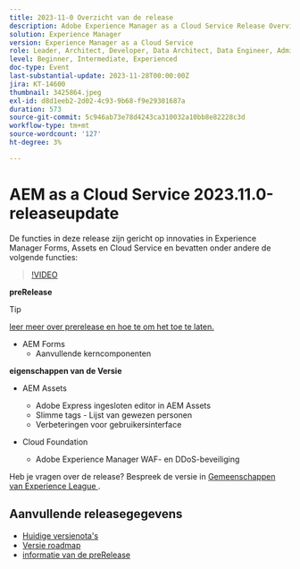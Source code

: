 ```yaml
---
title: 2023-11-0 Overzicht van de release
description: Adobe Experience Manager as a Cloud Service Release Overview Video 2023.11.0, de functies in deze release zijn gericht op Experience Manager Forms, Assets en Cloud Service
solution: Experience Manager
version: Experience Manager as a Cloud Service
role: Leader, Architect, Developer, Data Architect, Data Engineer, Admin, User
level: Beginner, Intermediate, Experienced
doc-type: Event
last-substantial-update: 2023-11-28T00:00:00Z
jira: KT-14600
thumbnail: 3425864.jpeg
exl-id: d8d1eeb2-2d02-4c93-9b68-f9e29301687a
duration: 573
source-git-commit: 5c946ab73e78d4243ca310032a10bb8e82228c3d
workflow-type: tm+mt
source-wordcount: '127'
ht-degree: 3%

---
```


# AEM as a Cloud Service 2023.11.0-releaseupdate

De functies in deze release zijn gericht op innovaties in Experience Manager Forms, Assets en Cloud Service en bevatten onder andere de volgende functies:

>[!VIDEO](https://video.tv.adobe.com/v/3425864/?learn=on)

**preRelease**

>[!TIP]
>
>[ leer meer over prerelease en hoe te om het toe te laten.](https://experienceleague.adobe.com/docs/experience-manager-cloud-service/content/release-notes/prerelease.html)

* AEM Forms
   * Aanvullende kerncomponenten

**eigenschappen van de Versie**

* AEM Assets
   * Adobe Express ingesloten editor in AEM Assets
   * Slimme tags - Lijst van gewezen personen
   * Verbeteringen voor gebruikersinterface

* Cloud Foundation
   * Adobe Experience Manager WAF- en DDoS-beveiliging

Heb je vragen over de release?  Bespreek de versie in [ Gemeenschappen van Experience League ](https://adobe.ly/3uBHk1D).

## Aanvullende releasegegevens

* [ Huidige versienota&#39;s ](https://experienceleague.adobe.com/docs/experience-manager-cloud-service/content/release-notes/home.html)
* [ Versie roadmap ](https://experienceleague.adobe.com/docs/experience-manager-release-information/aem-release-updates/update-releases-roadmap.html)
* [ informatie van de preRelease ](https://experienceleague.adobe.com/docs/experience-manager-cloud-service/content/release-notes/prerelease.html)
